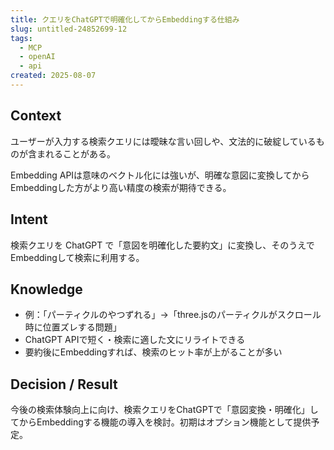 ```yaml
---
title: クエリをChatGPTで明確化してからEmbeddingする仕組み
slug: untitled-24852699-12
tags:
  - MCP
  - openAI
  - api
created: 2025-08-07
---
```



## Context


ユーザーが入力する検索クエリには曖昧な言い回しや、文法的に破綻しているものが含まれることがある。


Embedding APIは意味のベクトル化には強いが、明確な意図に変換してからEmbeddingした方がより高い精度の検索が期待できる。


## Intent


検索クエリを ChatGPT で「意図を明確化した要約文」に変換し、そのうえでEmbeddingして検索に利用する。


## Knowledge

- 例：「パーティクルのやつずれる」→「three.jsのパーティクルがスクロール時に位置ズレする問題」
- ChatGPT APIで短く・検索に適した文にリライトできる
- 要約後にEmbeddingすれば、検索のヒット率が上がることが多い

## Decision / Result


今後の検索体験向上に向け、検索クエリをChatGPTで「意図変換・明確化」してからEmbeddingする機能の導入を検討。初期はオプション機能として提供予定。


